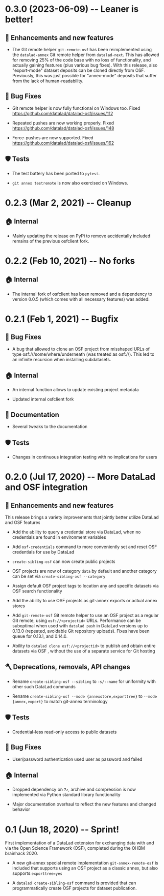 # 0.3.0 (2023-06-09) -- Leaner is better!

## 💫 Enhancements and new features

- The Git remote helper `git-remote-osf` has been reimplemented using the
  `datalad-annex` Git remote helper from `datalad-next`. This has allowed
  for removing 25% of the code base with no loss of functionality, and
  actually gaining features (plus various bug fixes). With this release,
  also "export-mode" dataset deposits can be cloned directly from OSF.
  Previously, this was just possible for "annex-mode" deposits that suffer
  from the lack of human-readability.

## 🐛 Bug Fixes

- Git remote helper is now fully functional on Windows too.
  Fixed https://github.com/datalad/datalad-osf/issues/112

- Repeated pushes are now working properly.
  Fixed https://github.com/datalad/datalad-osf/issues/148

- Force-pushes are now supported.
  Fixed https://github.com/datalad/datalad-osf/issues/162

## 🛡 Tests

- The test battery has been ported to `pytest`.

- `git annex testremote` is now also exercised on Windows.


# 0.2.3 (Mar 2, 2021) -- Cleanup

## 🏠 Internal

- Mainly updating the release on PyPi to remove accidentally included
  remains of the previous osfclient fork.


# 0.2.2 (Feb 10, 2021) -- No forks

## 🏠 Internal

- The internal fork of osfclient has been removed and a dependency to
  version 0.0.5 (which comes with all necessary features) was added.


# 0.2.1 (Feb 1, 2021) -- Bugfix

## 🐛 Bug Fixes

- A bug that allowed to clone an OSF project from misshaped URLs of type
  osf://<project id>/some/where/underneath (was treated as osf://<project id>).
  This led to an infinite recursion when installing subdatasets.

## 🏠 Internal

- An internal function allows to update existing project metadata

- Updated internal osfclient fork

## 📝 Documentation

- Several tweaks to the documentation

## 🛡 Tests

- Changes in continuous integration testing with no implications for users


# 0.2.0 (Jul 17, 2020) -- More DataLad and OSF integration

## 💫 Enhancements and new features

This release brings a variety improvements that jointly better utilize
DataLad and OSF features

- Add the ability to query a credential store via DataLad, when no
  credentials are found in environment variables

- Add `osf-credentials` command to more conveniently set and reset
  OSF credentials for use by DataLad

- `create-sibling-osf` can now create public projects

- OSF projects are now of category `data` by default and another category
  can be set via `create-sibling-osf --category`

- Assign default OSF project tags to location any and specific datasets
  via OSF search functionality

- Add the ability to use OSF projects as git-annex exports or actual annex
  stores

- Add `git-remote-osf` Git remote helper to use an OSF project as a regular
  Git remote, using `osf://<projectid>` URLs. Performance can be suboptimal
  when used with `datalad push` in DataLad versions up to 0.13.0 (repeated,
  avoidable Git repository uploads). Fixes have been queue for 0.13.1, and
  0.14.0.

- Ability to `datalad clone osf://<projectid>` to publish and obtain entire
  datasets via OSF , without the use of a separate service for Git hosting

## 🪓 Deprecations, removals, API changes

- Rename `create-sibling-osf --sibling` to `-s/--name` for uniformity with
  other such DataLad commands

- Rename `create-sibling-osf --mode {annexstore,exporttree}` to
  `--mode {annex,export}` to match git-annex terminology

## 🛡 Tests

- Credential-less read-only access to public datasets

## 🐛 Bug Fixes

- User/password authentication used user as password and failed

## 🏠 Internal

- Dropped dependency on `7z`, archive and compression is now implemented via
  Python standard library functionality

- Major documentation overhaul to reflect the new features and changed behavior


# 0.1 (Jun 18, 2020) -- Sprint!

First implementation of a DataLad extension for exchanging data with and
via the Open Science Framework (OSF), completed during the OHBM brainhack
2020.

- A new git-annex special remote implementation `git-annex-remote-osf`
  is included that supports using an OSF project as a classic annex,
  but also supports `exporttree=yes`

- A `datalad create-sibling-osf` command is provided that can
  programmatically create OSF projects for dataset publication.
